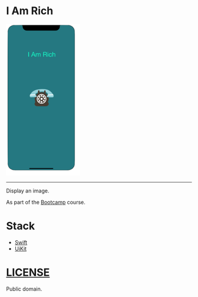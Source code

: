 # I Am Rich

<img src="preview-iphone11.png" alt="preview-iphone11" width="200"/>

---

Display an image.

As part of the [Bootcamp](https://www.udemy.com/share/101WsW3@yktJHalVtYY-9E6kEsjzpOJK-IJHOKqcOUt2hZ1IsfahqOLfZzzxDtUwFjIfl-2fig==/) course.

# Stack

- [Swift](https://www.swift.org)
- [UiKit](https://developer.apple.com/documentation/uikit)

# [LICENSE](./license.md)

Public domain.
